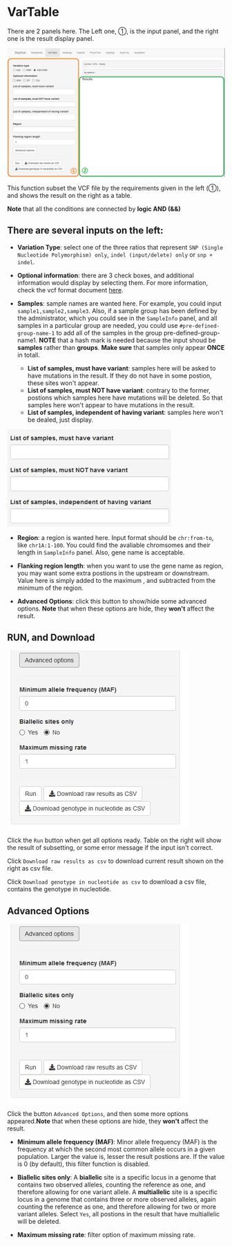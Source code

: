 # VarTable

There are 2 panels here. The Left one, ①, is the input panel, and the right one is the result display panel.

![VarTable tag](./../img/VarTable-1.jpg)

This function subset the VCF file by the requirements given in the left (①), and shows the result on the right as a table.

**Note** that all the conditions are connected by **logic AND (&&)**

## There are several inputs on the left:

- **Variation Type**: select one of the three ratios that represent `SNP (Single Nucleotide Polymorphism) only`, `indel (input/delete) only` or `snp + indel`.

- **Optional information**: there are 3 check boxes, and additional information would display by selecting them. For more information, check the vcf format document [here](https://samtools.github.io/hts-specs/VCFv4.2.pdf).

- **Samples**: sample names are wanted here. For example, you could input `sample1,sample2,sample3`. Also, if a sample group has been defined by the administrator, which you could see in the `SampleInfo` panel, and all samples in a particular group are needed, you could use `#pre-defined-group-name-1` to add all of the samples in the group pre-defined-group-name1. **NOTE** that a hash mark is needed because the input shoud be **samples** rather than **groups**. **Make sure** that samples only appear **ONCE** in totall.
	- **List of samples, must have variant**: samples here will be asked to have mutations in the result. If they do not have in some postion, these sites won't appear.
	- **List of samples, must NOT have variant**: contrary to the former, postions which samples here have mutations will be deleted. So that samples here won't appear to have mutations in the result.
	- **List of samples, independent of having variant**: samples here won't be dealed, just display.

![Samples of VarTable](./../img/VarTable-2.jpg)

- **Region**: a region is wanted here. Input format should be `chr:from-to`, like `chr1A:1-100`. You could find the avaliable chromsomes and their length in `SampleInfo` panel. Also, gene name is acceptable.

- **Flanking region length**: when you want to use the gene name as region, you may want some extra postions in the upstream or downstream. Value here is simply added to the maximum , and subtracted from the minimum of the region.

- **Advanced Options**: click this button to show/hide some advanced options. **Note** that when these options are hide, they **won't** affect the result.

## RUN, and Download

![Result of VarTable](./../img/VarTable-3.jpg)

Click the `Run` button when get all options ready. Table on the right will show the result of subsetting, or some error message if the input isn't correct.

Click `Download raw results as csv` to download current result shown on the right as csv file.

Click `Download genotype in nucleotide as csv` to download a csv file, contains the genotype in nucleotide.

## Advanced Options

![Advanced options of VarTable](./../img/VarTable-3.jpg)

Click the button `Advanced Options`, and then some more options appeared.**Note** that when these options are hide, they **won't** affect the result.

- **Minimum allele frequency (MAF)**: Minor allele frequency (MAF) is the frequency at which the second most common allele occurs in a given population. Larger the value is, lesser the result postions are. If the value is 0 (by default), this filter function is disabled.

- **Biallelic sites only**: A **biallelic** site is a specific locus in a genome that contains two observed alleles, counting the reference as one, and therefore allowing for one variant allele. A **multiallelic** site is a specific locus in a genome that contains three or more observed alleles, again counting the reference as one, and therefore allowing for two or more variant alleles. Select `Yes`, all postions in the result that have multiallelic will be deleted.

- **Maximum missing rate**: filter option of maximum missing rate.
